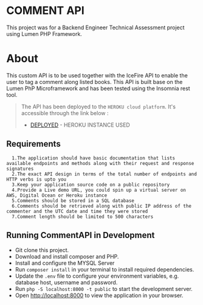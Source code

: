 # COMMENT API

 This project was for a Backend Engineer Technical Assessment project using Lumen PHP Framework.

# About
This custom API is to be used together with the IceFire API to enable the user to tag a comment along listed books. This API is built base on the Lumen PhP Microframework and has been tested using the Insomnia rest tool.


> The API has been deployed to the `HEROKU cloud platform`.  It's accessible through the link below :
> * [DEPLOYED](https://blooming-mesa-56911.herokuapp.com/api/v1/comments) - HEROKU INSTANCE USED

## Requirements

```
  1.The application should have basic documentation that lists available endpoints and methods along with their request and response signatures
  2.The exact API design in terms of the total number of endpoints and HTTP verbs is upto you
  3.Keep your application source code on a public repository
  4.Provide a Live demo URL, you could spin up a virtual server on AWS, Digital Ocean or Heroku instance
  5.Comments should be stored in a SQL database
  6.Comments should be retrieved along with public IP address of the commenter and the UTC date and time they were stored
  7.Comment length should be limited to 500 characters

```

## Running CommentAPI in Development
* Git clone this project.
* Download and install composer and PHP. 
* Install and configure the MYSQL Server
* Run `composer install` in your terminal to install required dependencies.
* Update the `.env` file to configure your environment variables, e.g. database host, username and password.
* Run `php -S localhost:8000 -t public` to start the development server.
* Open [http://localhost:8000](http://localhost:8000) to view the application in your browser.

